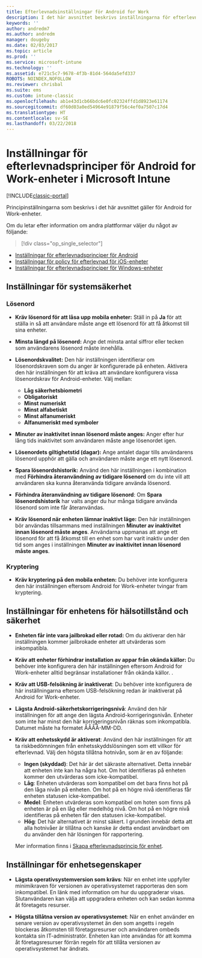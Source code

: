 ```yaml
---
title: Efterlevnadsinställningar för Android for Work
description: I det här avsnittet beskrivs inställningarna för efterlevnadsprinciper för Android-enheter som är kompatibla med Android for Work.
keywords: ''
author: andredm7
ms.author: andredm
manager: dougeby
ms.date: 02/03/2017
ms.topic: article
ms.prod: ''
ms.service: microsoft-intune
ms.technology: ''
ms.assetid: e721c5c7-9678-4f3b-81d4-564da5efd337
ROBOTS: NOINDEX,NOFOLLOW
ms.reviewer: chrisbal
ms.suite: ems
ms.custom: intune-classic
ms.openlocfilehash: ab1e43d1cb66bdc6e0fc02324ffd1d8923e61174
ms.sourcegitcommit: df60d03a0ed54964e91879f56c4ef0a7507c17d4
ms.translationtype: HT
ms.contentlocale: sv-SE
ms.lasthandoff: 03/22/2018
---
```

# <a name="compliance-policy-settings-for-android-for-work-devices-in-microsoft-intune"></a>Inställningar för efterlevnadsprinciper för Android for Work-enheter i Microsoft Intune

[!INCLUDE[classic-portal](../includes/classic-portal.md)]

Principinställningarna som beskrivs i det här avsnittet gäller för Android for Work-enheter.

Om du letar efter information om andra plattformar väljer du något av följande:
> [!div class="op_single_selector"]
- [Inställningar för efterlevnadsprinciper för Android](android-compliance-policy-settings-in-microsoft-intune.md)
- [Inställningar för policy för efterlevnad för iOS-enheter](ios-compliance-policy-settings-in-microsoft-intune.md)
- [Inställningar för efterlevnadsprinciper för Windows-enheter](windows-compliance-policy-settings-in-microsoft-intune.md)

## <a name="system-security-settings"></a>Inställningar för systemsäkerhet
### <a name="password"></a>Lösenord
- **Kräv lösenord för att låsa upp mobila enheter:** Ställ in på **Ja** för att ställa in så att användare måste ange ett lösenord för att få åtkomst till sina enheter.

-  **Minsta längd på lösenord:** Ange det minsta antal siffror eller tecken som användarens lösenord måste innehålla.

- **Lösenordskvalitet:** Den här inställningen identifierar om lösenordskraven som du anger är konfigurerade på enheten. Aktivera den här inställningen för att kräva att användare konfigurera vissa lösenordskrav för Android-enheter. Välj mellan:
  -   **Låg säkerhetsbiometri**
  - **Obligatoriskt**
  -   **Minst numeriskt**
  -   **Minst alfabetiskt**
  -   **Minst alfanumeriskt**
  -   **Alfanumeriskt med symboler**

- **Minuter av inaktivitet innan lösenord måste anges:** Anger efter hur lång tids inaktivitet som användaren måste ange lösenordet igen.

- **Lösenordets giltighetstid (dagar):** Ange antalet dagar tills användarens lösenord upphör att gälla och användaren måste ange ett nytt lösenord.

- **Spara lösenordshistorik:** Använd den här inställningen i kombination med **Förhindra återanvändning av tidigare lösenord** om du inte vill att användaren ska kunna återanvända tidigare använda lösenord.

- **Förhindra återanvändning av tidigare lösenord**: Om **Spara lösenordshistorik** har valts anger du hur många tidigare använda lösenord som inte får återanvändas.

- **Kräv lösenord när enheten lämnar inaktivt läge:** Den här inställningen bör användas tillsammans med inställningen **Minuter av inaktivitet innan lösenord måste anges**. Användarna uppmanas att ange ett lösenord för att få åtkomst till en enhet som har varit inaktiv under den tid som anges i inställningen **Minuter av inaktivitet innan lösenord måste anges**.

### <a name="encryption"></a>Kryptering
- **Kräv kryptering på den mobila enheten:** Du behöver inte konfigurera den här inställningen eftersom Android for Work-enheter tvingar fram kryptering.

## <a name="device-health-and-security-settings"></a>Inställningar för enhetens för hälsotillstånd och säkerhet

- **Enheten får inte vara jailbrokad eller rotad:** Om du aktiverar den här inställningen kommer jailbrokade enheter att utvärderas som inkompatibla.
- **Kräv att enheter förhindrar installation av appar från okända källor:** Du behöver inte konfigurera den här inställningen eftersom Android for Work-enheter alltid begränsar installationer från okända källor. .  

- **Kräv att USB-felsökning är inaktiverat**: Du behöver inte konfigurera de här inställningarna eftersom USB-felsökning redan är inaktiverat på Android for Work-enheter.

- **Lägsta Android-säkerhetskorrigeringsnivå**: Använd den här inställningen för att ange den lägsta Android-korrigeringsnivån.  Enheter som inte har minst den här korrigeringsnivån räknas som inkompatibla. Datumet måste ha formatet ÅÅÅÅ-MM-DD.
- **Kräv att enhetsskydd är aktiverat**: Använd den här inställningen för att ta riskbedömningen från enhetsskyddslösningen som ett villkor för efterlevnad. Välj den högsta tillåtna hotnivån, som är en av följande:

  - **Ingen (skyddad)**: Det här är det säkraste alternativet. Detta innebär att enheten inte kan ha några hot. Om hot identifieras på enheten kommer den utvärderas som icke-kompatibel.
  - **Låg**: Enheten utvärderas som kompatibel om det bara finns hot på den låga nivån på enheten. Om hot på en högre nivå identifieras får enheten statusen icke-kompatibel.
  - **Medel**: Enheten utvärderas som kompatibel om hoten som finns på enheten är på en låg eller medelhög nivå. Om hot på en högre nivå identifieras på enheten får den statusen icke-kompatibel.
  - **Hög**: Det här alternativet är minst säkert. I grunden innebär detta att alla hotnivåer är tillåtna och kanske är detta endast användbart om du använder den här lösningen för rapportering.

  Mer information finns i [Skapa efterlevnadsprincip för enhet](create-lookout-device-compliance-policy.md).

## <a name="device-property-settings"></a>Inställningar för enhetsegenskaper
- **Lägsta operativsystemversion som krävs**: När en enhet inte uppfyller minimikraven för versionen av operativsystemet rapporteras den som inkompatibel.
  En länk med information om hur du uppgraderar visas. Slutanvändaren kan välja att uppgradera enheten och kan sedan komma åt företagets resurser.

- **Högsta tillåtna version av operativsystemet**: När en enhet använder en senare version av operativsystemet än den som angetts i regeln blockeras åtkomsten till företagsresurser och användaren ombeds kontakta sin IT-administratör. Enheten kan inte användas för att komma åt företagsresurser förrän regeln för att tillåta versionen av operativsystemet har ändrats.
